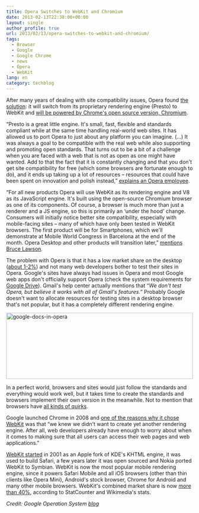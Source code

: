 ```yaml
---
title: Opera Switches to WebKit and Chromium
date: 2013-02-13T22:38:00+00:00
layout: single
author_profile: true
url: 2013/02/13/opera-switches-to-webkit-and-chromium/
tags:
  - Browser
  - Google
  - Google Chrome
  - news
  - Opera
  - WebKit
lang: en
category: techblog
---
```

After many years of dealing with site compatibility issues, Opera found [the solution](http://my.opera.com/haavard/blog/2013/02/13/webkit): it will switch from its proprietary rendering engine (Presto) to WebKit and [will be powered by Chrome's open source version, Chromium](http://my.opera.com/ODIN/blog/300-million-users-and-move-to-webkit).

“Presto is a great little engine. It's small, fast, flexible and standards compliant while at the same time handling real-world web sites. It has allowed us to port Opera to just about any platform you can imagine. (…) It was always a goal to be compatible with the real web while also supporting and promoting open standards. That turns out to be a bit of a challenge when you are faced with a web that is not as open as one might have wanted. Add to that the fact that it is constantly changing and that you don't get site compatibility for free (which some browsers are fortunate enough to do), and it ends up taking up a lot of resources – resources that could have been spent on innovation and polish instead,” [explains an Opera employee](http://my.opera.com/haavard/blog/2013/02/13/webkit).

“For all new products Opera will use WebKit as its rendering engine and V8 as its JavaScript engine. It's built using the open-source Chromium browser as one of its components. Of course, a browser is much more than just a renderer and a JS engine, so this is primarily an &#8216;under the hood' change. Consumers will initially notice better site compatibility, especially with mobile-facing sites – many of which have only been tested in WebKit browsers. The first product will be for Smartphones, which we'll demonstrate at Mobile World Congress in Barcelona at the end of the month. Opera Desktop and other products will transition later,” [mentions Bruce Lawson](http://my.opera.com/ODIN/blog/300-million-users-and-move-to-webkit).

The problem with Opera is that it has a low market share on the desktop ([about 1-2%](http://en.wikipedia.org/wiki/Usage_share_of_web_browsers#StatCounter_.28July_2008_to_present.29)) and not many web developers bother to test their sites in Opera. Google's sites have always had issues in Opera and most Google web apps don't officially support Opera (check the system requirements for [Google Drive](http://support.google.com/drive/bin/answer.py?hl=en&answer=2375082)). Gmail's help center actually mentions that “_We don't test Opera, but believe it works with all of Gmail's features._” Probably Google doesn't want to allocate resources for testing sites in a desktop browser that's not popular, but it has a completely different rendering engine.

<a href="http://lh3.ggpht.com/-NWw2ge0Eu54/URwOul0ML0I/AAAAAAAAHus/xfUMqCWOZDA/s1600-h/google-docs-in-opera%25255B6%25255D.jpg" target="_blank"><img title="google-docs-in-opera" border="0" alt="google-docs-in-opera" src="http://lh5.ggpht.com/-y7vrRig_9gk/URwOwvOu_GI/AAAAAAAAHu0/qbObNH7zgVI/google-docs-in-opera_thumb%25255B4%25255D.jpg?imgmax=800" width="504" height="179" /></a> 

In a perfect world, browsers and sites would just follow the standards and everything would work well, but it takes time to create the standards and browsers implement their own version in the meanwhile. Not to mention that browsers have [all kinds of quirks](http://www.quirksmode.org/compatibility.html).

Google launched Chrome in 2008 and [one of the reasons why it chose WebKit](http://blog.chromium.org/2008/09/chrome-3s-webkit.html) was that “we knew we didn't want to create yet another rendering engine. After all, web developers already have enough to worry about when it comes to making sure that all users can access their web pages and web applications.”

[WebKit started](http://en.wikipedia.org/wiki/WebKit) in 2001 as an Apple fork of KDE's KHTML engine, it was used to build Safari, a few years later it was open sourced and Nokia ported WebKit to Symbian. WebKit is now the most popular mobile rendering engine, since it powers Safari Mobile and all iOS browsers (other than thin clients like Opera Mini), Android's stock browser, Chrome for Android and many other mobile browsers. WebKit's combined market share is now [more than 40%](http://en.wikipedia.org/wiki/Usage_share_of_web_browsers#StatCounter_.28July_2008_to_present.29), according to StatCounter and Wikimedia's stats.

_Credit: Google Operation System <a href="http://googlesystem.blogspot.com/" target="_blank">blog</a>_